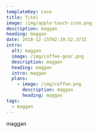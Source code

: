 ```yaml
---
templateKey: case
title: Titel
image: /img/apple-touch-icon.png
description: maggan
heading: maggan
date: 2018-12-15T02:19:52.373Z
intro:
  alt: maggan
  image: /img/coffee-gear.png
  description: maggan
  heading: maggan
  intro: maggan
  plans:
    - image: /img/coffee.png
      description: maggan
      heading: maggan
tags:
  - maggan
---
```

maggan

